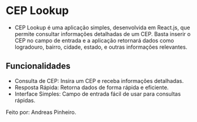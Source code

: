 # CEP Lookup

- CEP Lookup é uma aplicação simples, desenvolvida em React.js, que permite consultar informações detalhadas de um CEP. Basta inserir o CEP no campo de entrada e a aplicação retornará dados como logradouro, bairro, cidade, estado, e outras informações relevantes.

## Funcionalidades
- Consulta de CEP: Insira um CEP e receba informações detalhadas.
- Resposta Rápida: Retorna dados de forma rápida e eficiente.
- Interface Simples: Campo de entrada fácil de usar para consultas rápidas.

Feito por: Andreas Pinheiro.